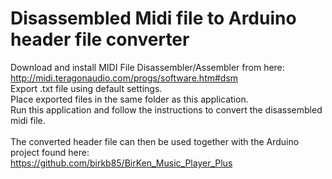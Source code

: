 # Disassembled Midi file to Arduino header file converter
Download and install MIDI File Disassembler/Assembler from here:<br/>
http://midi.teragonaudio.com/progs/software.htm#dsm<br/>
Export .txt file using default settings.<br/>
Place exported files in the same folder as this application.<br/>
Run this application and follow the instructions to convert the disassembled midi file.<br/>
<br/>
The converted header file can then be used together with the Arduino project found here:<br/>
https://github.com/birkb85/BirKen_Music_Player_Plus<br/>